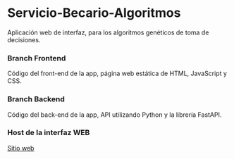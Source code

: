 # Servicio-Becario-Algoritmos

Aplicación web de interfaz, para los algoritmos genéticos de toma de decisiones.

### Branch Frontend

Código del front-end de la app, página web estática de HTML, JavaScript y CSS.

### Branch Backend

Código del back-end de la app, API utilizando Python y la librería FastAPI.

### Host de la interfaz WEB

[Sitio web](https://yoaquinjs.github.io/Servicio-Becario-Algoritmos)
